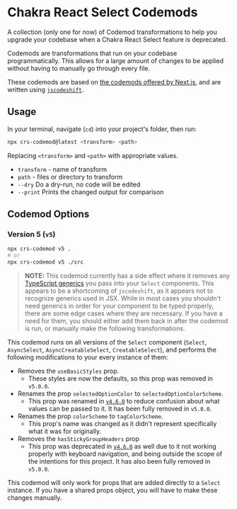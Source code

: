 # Chakra React Select Codemods

A collection (only one for now) of Codemod transformations to help you upgrade
your codebase when a Chakra React Select feature is deprecated.

Codemods are transformations that run on your codebase programmatically. This
allows for a large amount of changes to be applied without having to manually go
through every file.

These codemods are based on
[the codemods offered by Next.js](https://github.com/vercel/next.js/tree/canary/packages/next-codemod),
and are written using [`jscodeshift`](https://github.com/facebook/jscodeshift).

## Usage

In your terminal, navigate (`cd`) into your project's folder, then run:

```sh
npx crs-codemod@latest <transform> <path>
```

Replacing `<transform>` and `<path>` with appropriate values.

- `transform` - name of transform
- `path` - files or directory to transform
- `--dry` Do a dry-run, no code will be edited
- `--print` Prints the changed output for comparison

## Codemod Options

### Version 5 (`v5`)

```sh
npx crs-codemod v5 .
# or
npx crs-codemod v5 ./src
```

> **NOTE:** This codemod currently has a side effect where it removes any
> [TypeScript generics](https://www.typescriptlang.org/docs/handbook/2/generics.html)
> you pass into your `Select` components. This appears to be a shortcoming of
> `jscodeshift`, as it appears not to recognize generics used in JSX. While in
> most cases you shouldn't need generics in order for your component to be typed
> properly, there are some edge cases where they are necessary. If you have a
> need for them, you should either add them back in after the codemod is run, or
> manually make the following transformations.

This codemod runs on all versions of the `Select` component (`Select`,
`AsyncSelect`, `AsyncCreatableSelect`, `CreatableSelect`), and performs the
following modifications to your every instance of them:

- Removes the `useBasicStyles` prop.
  - These styles are now the defaults, so this prop was removed in `v5.0.0`.
- Renames the prop `selectedOptionColor` to `selectedOptionColorScheme`.
  - This prop was renamed in
    [`v4.6.0`](https://github.com/csandman/chakra-react-select/releases/tag/v4.6.0)
    to reduce confusion about what values can be passed to it. It has been fully
    removed in `v5.0.0`.
- Renames the prop `colorScheme` to `tagColorScheme`.
  - This prop's name was changed as it didn't represent specifically what it was
    for originally.
- Removes the `hasStickyGroupHeaders` prop
  - This prop was deprecated in
    [`v4.6.0`](https://github.com/csandman/chakra-react-select/releases/tag/v4.6.0)
    as well due to it not working properly with keyboard navigation, and being
    outside the scope of the intentions for this project. It has also been fully
    removed in `v5.0.0`.

This codemod will only work for props that are added directly to a `Select`
instance. If you have a shared props object, you will have to make these changes
manually.
